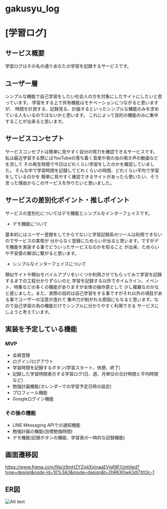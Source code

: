 # gakusyu_log

# [学習ログ]

## サービス概要
学習ログはその名の通りあなたの学習を記録するサービスです。

## ユーザー層
シンプルな機能で自己学習をしたい社会人の方を対象にしたサイトにしたいと思っています。
学習をする上で共有機能はモチベーションにつながると思いますが、
時間を計測する、記録見る、計画するといったシンプルな機能のみを求めている人もいるのではないかと思います。
これによって目的の機能のみに集中することが出来ると思います。


## サービスコンセプト
サービスコンセプトは簡単に見やすく自分の努力を確認できるサービスです。
私は最近学習する際にはYouTubeの落ち着く音楽や夜の虫の鳴き声の動画などを流して
その再生時間で今日はどれくらい学習をしたのかを確認していました。
そんな中で学習時間を記録してどれくらいの時間、どれくらい平均で学習をしているのかを
簡単に見やすく確認できるサイトがあったら使いたい、そう言った理由からこのサービスを作りたいと思いました。

## サービスの差別化ポイント・推しポイント
サービスの差別化についてはデモ機能とシンプルなインターフェイスです。
- デモ機能について  

基本的にはユーザー登録をしてからでないと学習記録系のツールは利用できないのでサービスの実態が
分からなく登録にためらいが出ると思います。ですがデモ機能を実装する事でどういったサービスなのかを知ること
が出来、ためらいや不安感の解消に繋がると思います。

- シンプルなインターフェイスについて  

類似サイトや類似モバイルアプリをいくつか利用させてもらってみて学習を記録するまでの工程分かりずらいのと
学習を記録する以外でタイムライン、イベント、特集などの多くの機能がありますが全体の操作感として
少し複雑なのかなと感じました。また、実際の目的は自己学習をする事ですがそれ以外の項目がある事でユーザーの注意が逸れて
集中力が削がれる原因にもなると思います。なので自己学習の為の機能だけでシンプルに分かりやすく利用できる
サービスにしようと考えています。

## 実装を予定している機能

### MVP
- 会員登録
- ログイン/ログアウト
- 学習時間を記録するボタン(学習スタート、休憩、終了)
- 記録した学習時間表示する学習ログ(日、週、月単位の合計時間と平均時間など)
- 勉強計画機能(カレンダーでの学習予定日時の設定)
- プロフィール機能
- Googleログイン機能

### その後の機能
- LINE Messaging APIでの通知機能
- 勉強計画の機能(目標勉強時間)
- デモ機能(記録ボタンの機能、学習表の一時的な記録機能)

## 画面遷移図

https://www.figma.com/file/z9mHZYZq4XxtnaaEVjgf8F/Untitled?type=design&node-id=10%3A3&mode=design&t=2hRKX0wA3dI7XtOc-1

## ER図

![Alt text](B11C96C1-5410-49E2-BCFE-A1C3956DB171.png)
